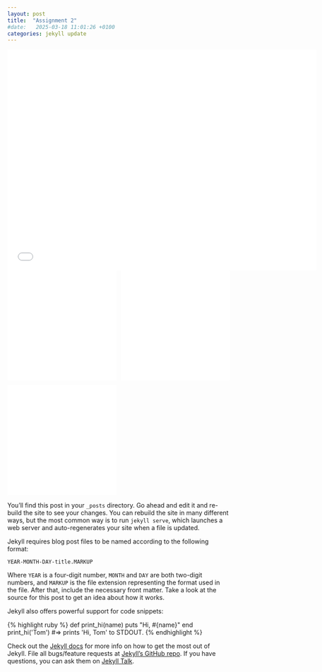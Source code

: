 ```yaml
---
layout: post
title:  "Assignment 2"
#date:   2025-03-18 11:01:26 +0100
categories: jekyll update
---
```

<iframe src="/plots/bokeh_plot.html" width="700" height="500" style="border:none;"></iframe>
<div style="display: grid; grid-template-columns: repeat(2, 1fr); gap: 10px;">
    <iframe src="/plots/map_hooray_offences.html" width="100%" height="250" style="border:none;"></iframe>
    <iframe src="/plots/map_hooray_drunk.html" width="100%" height="250" style="border:none;"></iframe>
    <iframe src="/plots/map_hooray_drug.html" width="100%" height="250" style="border:none;"></iframe>
</div>


You’ll find this post in your `_posts` directory. Go ahead and edit it and re-build the site to see your changes. You can rebuild the site in many different ways, but the most common way is to run `jekyll serve`, which launches a web server and auto-regenerates your site when a file is updated.

Jekyll requires blog post files to be named according to the following format:

`YEAR-MONTH-DAY-title.MARKUP`

Where `YEAR` is a four-digit number, `MONTH` and `DAY` are both two-digit numbers, and `MARKUP` is the file extension representing the format used in the file. After that, include the necessary front matter. Take a look at the source for this post to get an idea about how it works.

Jekyll also offers powerful support for code snippets:

{% highlight ruby %}
def print_hi(name)
  puts "Hi, #{name}"
end
print_hi('Tom')
#=> prints 'Hi, Tom' to STDOUT.
{% endhighlight %}

Check out the [Jekyll docs][jekyll-docs] for more info on how to get the most out of Jekyll. File all bugs/feature requests at [Jekyll’s GitHub repo][jekyll-gh]. If you have questions, you can ask them on [Jekyll Talk][jekyll-talk].

[jekyll-docs]: https://jekyllrb.com/docs/home
[jekyll-gh]:   https://github.com/jekyll/jekyll
[jekyll-talk]: https://talk.jekyllrb.com/
